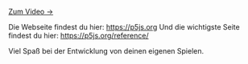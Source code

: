 [Zum Video →](https://www.youtube.com/watch?v=oRDNRJPFNSA)

Die Webseite findest du hier: https://p5js.org
Und die wichtigste Seite findest du hier: https://p5js.org/reference/

Viel Spaß bei der Entwicklung von deinen eigenen Spielen.